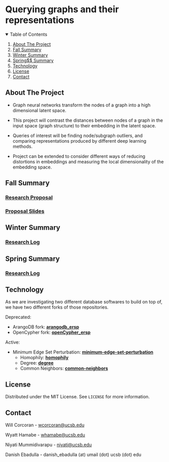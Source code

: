 # Querying graphs and their representations

<!-- TABLE OF CONTENTS -->
<details open="open">
  <summary>Table of Contents</summary>
  <ol>
    <li>
      <a href="#about-the-project">About The Project</a>
    </li>
    <li><a href="#fall-summary">Fall Summary</a></li>
    <li><a href="#winter-summary">Winter Summary</a></li>
    <li><a href="#spring-summary">Spring$$ Summary</a></li>
    <li><a href="#technology">Technology</a></li>
    <li><a href="#license">License</a></li>
    <li><a href="#contact">Contact</a></li>
  </ol>
</details>

<!-- ABOUT THE PROJECT -->

## About The Project

- Graph neural networks transform the nodes of a graph into a high dimensional latent space.

- This project will contrast the distances between nodes of a graph in the input space (graph structure) to their embedding in the latent space.

- Queries of interest will be finding node/subgraph outliers, and comparing representations produced by different deep learning methods.

- Project can be extended to consider different ways of reducing distortions in embeddings and measuring the local dimensionality of the embedding space.

<!-- FALL SUMMARY -->
## Fall Summary
### [Research Proposal](/Fall2023/frameworks-and-solutions/assets/SinghProjectProposal-Final-Final.pdf)

### [Proposal Slides](/Fall2023/frameworks-and-solutions/assets/!FINALS$$LIDES_TEAMSINGH.pdf)

<!-- WINTER SUMMARY -->
## Winter Summary
### [Research Log](/Winter2024/ResearchLog.md)

<!-- SPRING SUMMARY -->
## Spring Summary
### [Research Log](/Spring2024/ResearchLog.md)

<!-- REPRODUCTION -->
## Technology
As we are investigating two different database softwares to build on top of, we have two different forks of those repositories. 

Deprecated:
- ArangoDB fork: [**arangodb_ersp**](https://github.com/wrcorcoran/arangodb_ersp)
- OpenCypher fork: [**openCypher_ersp**](https://github.com/wrcorcoran/openCypher_ersp)

Active:
- Minimum Edge Set Perturbation: [**minimum-edge-set-perturbation**](https://github.com/wrcorcoran/minimum-edge-set-perturbation)
  - Homophily: [**homophily**](https://github.com/wrcorcoran/minimum-edge-set-perturbation/tree/main/homophily)
  - Degree: [**degree**](https://github.com/wrcorcoran/minimum-edge-set-perturbation/tree/main/degree)
  - Common Neighbors: [**common-neighbors**](https://github.com/wrcorcoran/minimum-edge-set-perturbation/tree/main/common-neighbors)

## License

Distributed under the MIT License. See `LICENSE` for more information.

<!-- CONTACT -->

## Contact

Will Corcoran - wcorcoran@ucsb.edu

Wyatt Hamabe - whamabe@ucsb.edu

Niyati Mummidivarapu - niyati@ucsb.edu

Danish Ebadulla - danish_ebadulla (at) umail (dot) ucsb (dot) edu
